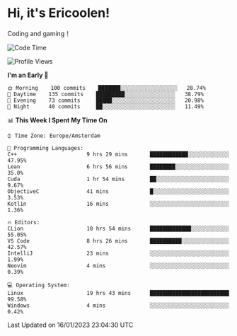 # Hi, it's Ericoolen!
Coding and gaming！

<!--START_SECTION:waka-->
![Code Time](http://img.shields.io/badge/Code%20Time-622%20hrs%2052%20mins-blue)

![Profile Views](http://img.shields.io/badge/Profile%20Views-0-blue)

**I'm an Early 🐤** 

```text
🌞 Morning    100 commits    ███████░░░░░░░░░░░░░░░░░░   28.74% 
🌆 Daytime    135 commits    █████████░░░░░░░░░░░░░░░░   38.79% 
🌃 Evening    73 commits     █████░░░░░░░░░░░░░░░░░░░░   20.98% 
🌙 Night      40 commits     ██░░░░░░░░░░░░░░░░░░░░░░░   11.49%

```


📊 **This Week I Spent My Time On** 

```text
⌚︎ Time Zone: Europe/Amsterdam

💬 Programming Languages: 
C++                      9 hrs 29 mins       ████████████░░░░░░░░░░░░░   47.95% 
Lean                     6 hrs 56 mins       ████████░░░░░░░░░░░░░░░░░   35.0% 
Cuda                     1 hr 54 mins        ██░░░░░░░░░░░░░░░░░░░░░░░   9.67% 
ObjectiveC               41 mins             █░░░░░░░░░░░░░░░░░░░░░░░░   3.53% 
Kotlin                   16 mins             ░░░░░░░░░░░░░░░░░░░░░░░░░   1.36%

🔥 Editors: 
CLion                    10 hrs 54 mins      █████████████░░░░░░░░░░░░   55.05% 
VS Code                  8 hrs 26 mins       ██████████░░░░░░░░░░░░░░░   42.57% 
IntelliJ                 23 mins             ░░░░░░░░░░░░░░░░░░░░░░░░░   1.99% 
Neovim                   4 mins              ░░░░░░░░░░░░░░░░░░░░░░░░░   0.39%

💻 Operating System: 
Linux                    19 hrs 43 mins      █████████████████████████   99.58% 
Windows                  4 mins              ░░░░░░░░░░░░░░░░░░░░░░░░░   0.42%

```


 Last Updated on 16/01/2023 23:04:30 UTC
<!--END_SECTION:waka-->

